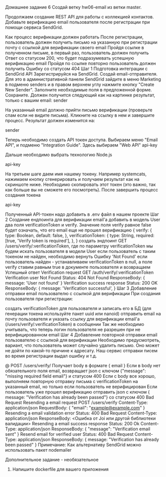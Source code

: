 Домашнее задание 6
Создай ветку hw06-email из ветки master.

Продолжаем создание REST API для работы с коллекцией контактов. Добавьте верификацию email пользователя после регистрации при помощи сервиса SendGrid.

Как процесс верификации должен работать
После регистрации, пользователь должен получить письмо на указанную при регистрации почту с ссылкой для верификации своего email
Пройдя ссылке в полученном письме, в первый раз, пользователь должен получить Ответ со статусом 200, что будет подразумевать успешную верификацию email
Пройдя по ссылке повторно пользователь должен получить Ошибку со статусом 404
Шаг 1
Подготовка интеграции с SendGrid API
Зарегистрируйся на SendGrid.
Создай email-отправителя. Для это в административной панели SendGrid зайдите в меню Marketing в подменю senders и в правом верхнем углу нажмите кнопку "Create New Sender". Заполните необходимые поля в предложенной форме. Сохраните. Должен получится следующий как на картинке результат, только с вашим email:
sender

На указанный email должно прийти письмо верификации (проверьте спам если не видите письма). Кликните на ссылку в нем и завершите процесс. Результат должен изменится на:

sender

Теперь необходимо создать API токен доступа. Выбираем меню "Email API", и подменю "Integration Guide". Здесь выбираем "Web API"
api-key

Дальше необходимо выбрать технологию Node.js

api-key

На третьем шаге даем имя нашему токену. Например systemcats, нажимаем кнопку сгенерировать и получаем результат как на скриншоте ниже. Необходимо скопировать этот токен (это важно, так как больше вы не сможете его посмотреть). После завершить процесс создания токена

api-key

Полученный API-токен надо добавить в .env файл в нашем проекте
Шаг 2
Создание ендпоинта для верификации email'а
добавить в модель User два поля verificationToken и verify. Значение поля verify равное false будет означать, что его email еще не прошел верификацию
{
  verify: {
    type: Boolean,
    default: false,
  },
  verificationToken: {
    type: String,
    required: [true, 'Verify token is required'],
  },
}
создать эндпоинт GET /users/verify/:verificationToken, где по параметру verificationToken мы будем искать пользователя в модели User
если пользователь с таким токеном не найден, необходимо вернуть Ошибку 'Not Found'
если пользователь найден - устанавливаем verificationToken в null, а поле verify ставим равным true в документе пользователя и возвращаем Успешный ответ
Verification request
GET /auth/verify/:verificationToken
Verification user Not Found
Status: 404 Not Found
ResponseBody: {
  message: 'User not found'
}
Verification success response
Status: 200 OK
ResponseBody: {
  message: 'Verification successful',
}
Шаг 3
Добавление отправки email пользователю с ссылкой для верификации
При создания пользователя при регистрации:

создать verificationToken для пользователя и записать его в БД (для генерации токена используйте пакет uuid или nanoid)
отправить email на почту пользователя и указать ссылку для верификации email'а (/users/verify/:verificationToken) в сообщении
Так же необходимо учитывать, что теперь логин пользователя не разрешен при не верифицированном email
Шаг 4
Добавление повторной отправки email пользователю с ссылкой для верификации
Необходимо предусмотреть, вариант, что пользователь может случайно удалить письмо. Оно может не дойти по какой-то причине к адресату. Наш сервис отправки писем во время регистрации выдал ошибку и т.д.

@ POST /users/verify/
Получает body в формате { email }
Если в body нет обязательного поля email, возвращает json с ключом {"message": "missing required field email"} и статусом 400
Если с body все хорошо, выполняем повторную отправку письма с verificationToken на указанный email, но только если пользователь не верифицирован
Если пользователь уже прошел верификацию отправить json с ключом { message: "Verification has already been passed"} со статусом 400 Bad Request
Resending a email request
POST /users/verify
Content-Type: application/json
RequestBody: {
  "email": "example@example.com"
}
Resending a email validation error
Status: 400 Bad Request
Content-Type: application/json
ResponseBody: <Ошибка от Joi или другой библиотеки валидации>
Resending a email success response
Status: 200 Ok
Content-Type: application/json
ResponseBody: {
  "message": "Verification email sent"
}
Resend email for verified user
Status: 400 Bad Request
Content-Type: application/json
ResponseBody: {
  message: "Verification has already been passed"
}
Примечание: Как альтернативу SendGrid можно использовать пакет nodemailer

Дополнительное задание - необязательное
1. Напишите dockerfile для вашего приложения
